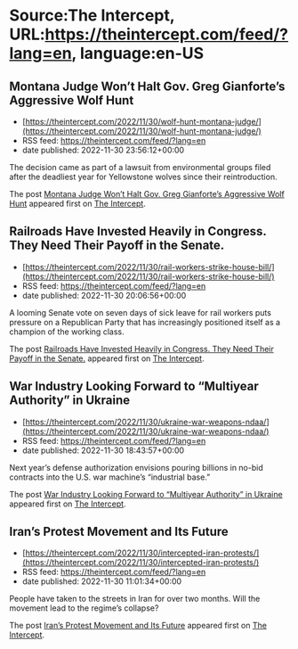 # Source:The Intercept, URL:https://theintercept.com/feed/?lang=en, language:en-US

## Montana Judge Won’t Halt Gov. Greg Gianforte’s Aggressive Wolf Hunt
 - [https://theintercept.com/2022/11/30/wolf-hunt-montana-judge/](https://theintercept.com/2022/11/30/wolf-hunt-montana-judge/)
 - RSS feed: https://theintercept.com/feed/?lang=en
 - date published: 2022-11-30 23:56:12+00:00

<p>The decision came as part of a lawsuit from environmental groups filed after the deadliest year for Yellowstone wolves since their reintroduction.</p>
<p>The post <a href="https://theintercept.com/2022/11/30/wolf-hunt-montana-judge/" rel="nofollow">Montana Judge Won’t Halt Gov. Greg Gianforte’s Aggressive Wolf Hunt</a> appeared first on <a href="https://theintercept.com" rel="nofollow">The Intercept</a>.</p>

## Railroads Have Invested Heavily in Congress. They Need Their Payoff in the Senate.
 - [https://theintercept.com/2022/11/30/rail-workers-strike-house-bill/](https://theintercept.com/2022/11/30/rail-workers-strike-house-bill/)
 - RSS feed: https://theintercept.com/feed/?lang=en
 - date published: 2022-11-30 20:06:56+00:00

<p>A looming Senate vote on seven days of sick leave for rail workers puts pressure on a Republican Party that has increasingly positioned itself as a champion of the working class.</p>
<p>The post <a href="https://theintercept.com/2022/11/30/rail-workers-strike-house-bill/" rel="nofollow">Railroads Have Invested Heavily in Congress. They Need Their Payoff in the Senate.</a> appeared first on <a href="https://theintercept.com" rel="nofollow">The Intercept</a>.</p>

## War Industry Looking Forward to “Multiyear Authority” in Ukraine
 - [https://theintercept.com/2022/11/30/ukraine-war-weapons-ndaa/](https://theintercept.com/2022/11/30/ukraine-war-weapons-ndaa/)
 - RSS feed: https://theintercept.com/feed/?lang=en
 - date published: 2022-11-30 18:43:57+00:00

<p>Next year’s defense authorization envisions pouring billions in no-bid contracts into the U.S. war machine’s “industrial base.”</p>
<p>The post <a href="https://theintercept.com/2022/11/30/ukraine-war-weapons-ndaa/" rel="nofollow">War Industry Looking Forward to “Multiyear Authority” in Ukraine</a> appeared first on <a href="https://theintercept.com" rel="nofollow">The Intercept</a>.</p>

## Iran’s Protest Movement and Its Future
 - [https://theintercept.com/2022/11/30/intercepted-iran-protests/](https://theintercept.com/2022/11/30/intercepted-iran-protests/)
 - RSS feed: https://theintercept.com/feed/?lang=en
 - date published: 2022-11-30 11:01:34+00:00

<p>People have taken to the streets in Iran for over two months. Will the movement lead to the regime’s collapse?</p>
<p>The post <a href="https://theintercept.com/2022/11/30/intercepted-iran-protests/" rel="nofollow">Iran’s Protest Movement and Its Future</a> appeared first on <a href="https://theintercept.com" rel="nofollow">The Intercept</a>.</p>

